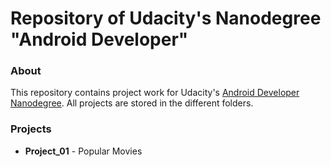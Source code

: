 # Repository of Udacity's Nanodegree "Android Developer"

### About
This repository contains project work for Udacity's [Android Developer Nanodegree](https://www.udacity.com/course/android-developer-nanodegree-by-google--nd801). All projects are stored in the different folders.

### Projects
- **Project_01** - Popular Movies